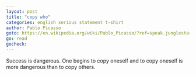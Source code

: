 ```yaml
---
layout: post
title: "copy who"
categories: english serious statement t-shirt
author: Pablo Picasso
goto: https://en.wikipedia.org/wiki/Pablo_Picasso/?ref=speak.junglestar.org
go: read
gocheck:
---
```

Success is dangerous. One begins to copy oneself and to copy oneself is more dangerous than to copy others.
